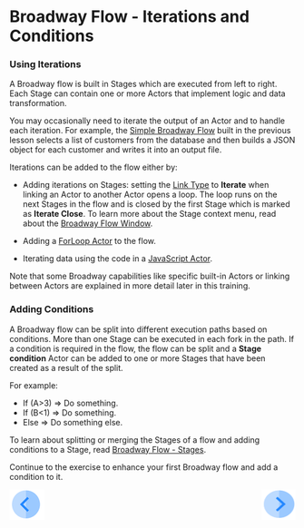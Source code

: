 # Broadway Flow - Iterations and Conditions

### Using Iterations

A Broadway flow is built in Stages which are executed from left to right. Each Stage can contain one or more Actors that implement logic and data transformation. 

You may occasionally need to iterate the output of an Actor and to handle each iteration. For example, the [Simple Broadway Flow](05_create_broadway_flow.md#example---building-a-simple-broadway-flow) built in the previous lesson selects a list of customers from the database and then builds a JSON object for each customer and writes it into an output file.

Iterations can be added to the flow either by:

- Adding iterations on Stages: setting the [Link Type](/articles/19_Broadway/07_broadway_flow_linking_actors.md#link-object-properties)  to **Iterate** when linking an Actor to another Actor opens a loop. The loop runs on the next Stages in the flow and is closed by the first Stage which is marked as **Iterate Close**. To learn more about the Stage context menu, read about the [Broadway Flow Window](/articles/19_Broadway/18_broadway_flow_window.md).

- Adding a [ForLoop Actor](/articles/19_Broadway/21_iterations.md#forloop-actor) to the flow.

- Iterating data using the code in a [JavaScript Actor](/articles/19_Broadway/actors/01_javascript_actor.md).

Note that some Broadway capabilities like specific built-in Actors or linking between Actors are explained in more detail later in this training.

### Adding Conditions

A Broadway flow can be split into different execution paths based on conditions. More than one Stage can be executed in each fork in the path. If a condition is required in the flow, the flow can be split and a **Stage condition** Actor can be added to one or more Stages that have been created as a result of the split. 

  For example:

  - If (A>3) => Do something.
  - If (B<1) => Do something.
  - Else => Do something else.

To learn about splitting or merging the Stages of a flow and adding conditions to a Stage, read [Broadway Flow - Stages](/articles/19_Broadway/19_broadway_flow_stages.md). 

Continue to the exercise to enhance your first Broadway flow and add a condition to it. 

[![Previous](/articles/images/Previous.png)](05_create_broadway_flow.md)[<img align="right" width="60" height="54" src="/articles/images/Next.png">](07_broadway_flow_add_condition_exercise.md)